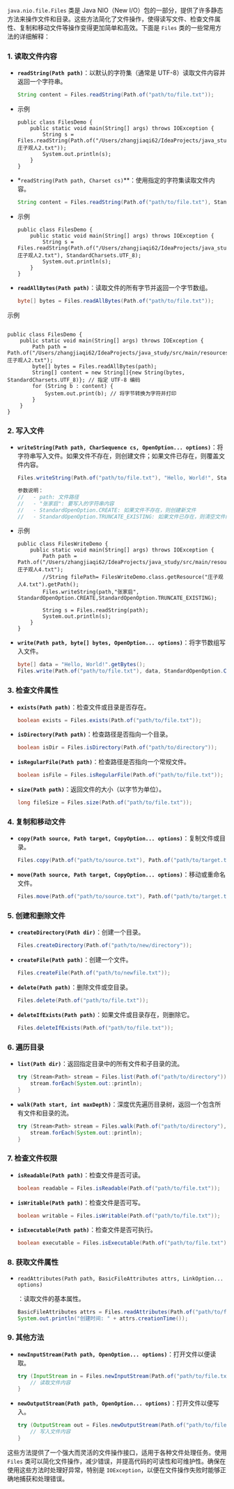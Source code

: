 `java.nio.file.Files` 类是 Java NIO（New I/O）包的一部分，提供了许多静态方法来操作文件和目录。这些方法简化了文件操作，使得读写文件、检查文件属性、复制和移动文件等操作变得更加简单和高效。下面是 `Files` 类的一些常用方法的详细解释：

### 1. 读取文件内容

- **`readString(Path path)`**：以默认的字符集（通常是 UTF-8）读取文件内容并返回一个字符串。

  ```java
  String content = Files.readString(Path.of("path/to/file.txt"));
  ```

- 示例

  ```
  public class FilesDemo {
      public static void main(String[] args) throws IOException {
          String s = Files.readString(Path.of("/Users/zhangjiaqi62/IdeaProjects/java_study/src/main/resources/庄子观人2.txt"));
          System.out.println(s);
      }
  }
  ```

  

- *`readString(Path path, Charset cs)`**：使用指定的字符集读取文件内容。

  ```java
  String content = Files.readString(Path.of("path/to/file.txt"), StandardCharsets.UTF_8);
  ```

- 示例

  ```
  public class FilesDemo {
      public static void main(String[] args) throws IOException {
          String s = Files.readString(Path.of("/Users/zhangjiaqi62/IdeaProjects/java_study/src/main/resources/庄子观人2.txt"), StandardCharsets.UTF_8);
          System.out.println(s);
      }
  }
  ```

  

- **`readAllBytes(Path path)`**：读取文件的所有字节并返回一个字节数组。

  ```java
  byte[] bytes = Files.readAllBytes(Path.of("path/to/file.txt"));
  ```

示例

```

public class FilesDemo {
    public static void main(String[] args) throws IOException {
        Path path = Path.of("/Users/zhangjiaqi62/IdeaProjects/java_study/src/main/resources/庄子观人2.txt");
        byte[] bytes = Files.readAllBytes(path);
        String[] content = new String[]{new String(bytes, StandardCharsets.UTF_8)}; // 指定 UTF-8 编码
        for (String b : content) {
            System.out.print(b); // 将字节转换为字符并打印
        }
    }
}

```



### 2. 写入文件

- **`writeString(Path path, CharSequence cs, OpenOption... options)`**：将字符串写入文件。如果文件不存在，则创建文件；如果文件已存在，则覆盖文件内容。

  ```java
  Files.writeString(Path.of("path/to/file.txt"), "Hello, World!", StandardOpenOption.CREATE, StandardOpenOption.TRUNCATE_EXISTING);
  
  参数说明：
  //   - path: 文件路径
  //   - "张家启": 要写入的字符串内容
  //   - StandardOpenOption.CREATE: 如果文件不存在，则创建新文件
  //   - StandardOpenOption.TRUNCATE_EXISTING: 如果文件已存在，则清空文件内容
  
  ```

- 示例

  ```
  public class FilesWriteDemo {
      public static void main(String[] args) throws IOException {
          Path path = Path.of("/Users/zhangjiaqi62/IdeaProjects/java_study/src/main/resources/庄子观人4.txt");
          //String filePath= FilesWriteDemo.class.getResource("庄子观人4.txt").getPath();
          Files.writeString(path,"张家启", StandardOpenOption.CREATE,StandardOpenOption.TRUNCATE_EXISTING);
  
          String s = Files.readString(path);
          System.out.println(s);
      }
  }
  
  ```

  

- **`write(Path path, byte[] bytes, OpenOption... options)`**：将字节数组写入文件。

  ```java
  byte[] data = "Hello, World!".getBytes();
  Files.write(Path.of("path/to/file.txt"), data, StandardOpenOption.CREATE, StandardOpenOption.TRUNCATE_EXISTING);
  ```

### 3. 检查文件属性

- **`exists(Path path)`**：检查文件或目录是否存在。

  ```java
  boolean exists = Files.exists(Path.of("path/to/file.txt"));
  ```

- **`isDirectory(Path path)`**：检查路径是否指向一个目录。

  ```java
  boolean isDir = Files.isDirectory(Path.of("path/to/directory"));
  ```

- **`isRegularFile(Path path)`**：检查路径是否指向一个常规文件。

  ```java
  boolean isFile = Files.isRegularFile(Path.of("path/to/file.txt"));
  ```

- **`size(Path path)`**：返回文件的大小（以字节为单位）。

  ```java
  long fileSize = Files.size(Path.of("path/to/file.txt"));
  ```

### 4. 复制和移动文件

- **`copy(Path source, Path target, CopyOption... options)`**：复制文件或目录。

  ```java
  Files.copy(Path.of("path/to/source.txt"), Path.of("path/to/target.txt"), StandardCopyOption.REPLACE_EXISTING);
  ```

- **`move(Path source, Path target, CopyOption... options)`**：移动或重命名文件。

  ```java
  Files.move(Path.of("path/to/source.txt"), Path.of("path/to/target.txt"), StandardCopyOption.REPLACE_EXISTING);
  ```

### 5. 创建和删除文件

- **`createDirectory(Path dir)`**：创建一个目录。

  ```java
  Files.createDirectory(Path.of("path/to/new/directory"));
  ```

- **`createFile(Path path)`**：创建一个文件。

  ```java
  Files.createFile(Path.of("path/to/newfile.txt"));
  ```

- **`delete(Path path)`**：删除文件或空目录。

  ```java
  Files.delete(Path.of("path/to/file.txt"));
  ```

- **`deleteIfExists(Path path)`**：如果文件或目录存在，则删除它。

  ```java
  Files.deleteIfExists(Path.of("path/to/file.txt"));
  ```

### 6. 遍历目录

- **`list(Path dir)`**：返回指定目录中的所有文件和子目录的流。

  ```java
  try (Stream<Path> stream = Files.list(Path.of("path/to/directory"))) {
      stream.forEach(System.out::println);
  }
  ```

- **`walk(Path start, int maxDepth)`**：深度优先遍历目录树，返回一个包含所有文件和目录的流。

  ```java
  try (Stream<Path> stream = Files.walk(Path.of("path/to/directory"), 2)) {
      stream.forEach(System.out::println);
  }
  ```

### 7. 检查文件权限

- **`isReadable(Path path)`**：检查文件是否可读。

  ```java
  boolean readable = Files.isReadable(Path.of("path/to/file.txt"));
  ```

- **`isWritable(Path path)`**：检查文件是否可写。

  ```java
  boolean writable = Files.isWritable(Path.of("path/to/file.txt"));
  ```

- **`isExecutable(Path path)`**：检查文件是否可执行。

  ```java
  boolean executable = Files.isExecutable(Path.of("path/to/file.txt"));
  ```

### 8. 获取文件属性

- `readAttributes(Path path, BasicFileAttributes attrs, LinkOption... options)`

  ：读取文件的基本属性。

  ```java
  BasicFileAttributes attrs = Files.readAttributes(Path.of("path/to/file.txt"), BasicFileAttributes.class);
  System.out.println("创建时间: " + attrs.creationTime());
  ```

### 9. 其他方法

- **`newInputStream(Path path, OpenOption... options)`**：打开文件以便读取。

  ```java
  try (InputStream in = Files.newInputStream(Path.of("path/to/file.txt"))) {
      // 读取文件内容
  }
  ```

- **`newOutputStream(Path path, OpenOption... options)`**：打开文件以便写入。

  ```java
  try (OutputStream out = Files.newOutputStream(Path.of("path/to/file.txt"), StandardOpenOption.CREATE, StandardOpenOption.TRUNCATE_EXISTING)) {
      // 写入文件内容
  }
  ```

这些方法提供了一个强大而灵活的文件操作接口，适用于各种文件处理任务。使用 `Files` 类可以简化文件操作，减少错误，并提高代码的可读性和可维护性。确保在使用这些方法时处理好异常，特别是 `IOException`，以便在文件操作失败时能够正确地捕获和处理错误。